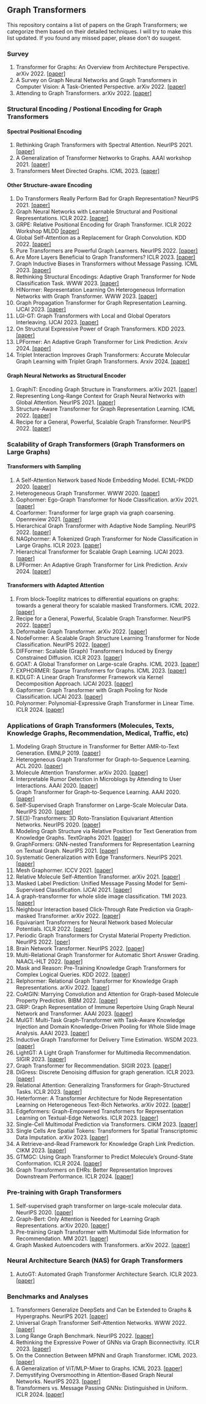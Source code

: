 ## Graph Transformers

This repository contains a list of papers on the Graph Transformers; we categorize them based on their detailed techniques. I will try to make this list updated. If you found any missed paper, please don't do suugest.

### Survey
1. Transformer for Graphs: An Overview from Architecture Perspective. arXiv 2022. [[paper]](https://arxiv.org/abs/2202.08455)
1. A Survey on Graph Neural Networks and Graph Transformers in Computer Vision: A Task-Oriented Perspective. arXiv 2022. [[paper]](https://arxiv.org/abs/2209.13232)
1. Attending to Graph Transformers. arXiv 2022. [[paper]](https://arxiv.org/abs/2302.04181)

### Structural Encoding / Postional Encoding for Graph Transformers
#### Spectral Positional Encoding
1. Rethinking Graph Transformers with Spectral Attention. NeurIPS 2021. [[paper]](https://arxiv.org/abs/2106.03893)
1. A Generalization of Transformer Networks to Graphs. AAAI workshop 2021. [[paper]](https://arxiv.org/pdf/2012.09699)
1. Transformers Meet Directed Graphs. ICML 2023. [[paper]](https://dl.acm.org/doi/10.5555/3618408.3618855)

#### Other Structure-aware Encoding
1. Do Transformers Really Perform Bad for Graph Representation? NeurIPS 2021. [[paper]](https://arxiv.org/abs/2106.05234)
1. Graph Neural Networks with Learnable Structural and Positional Representations. ICLR 2022. [[paper]](https://arxiv.org/abs/2110.07875)
1. GRPE: Relative Positional Encoding for Graph Transformer. ICLR 2022 Workshop MLDD [[paper]](https://openreview.net/forum?id=GNfAFN_p1d)
1. Global Self-Attention as a Replacement for Graph Convolution. KDD 2022. [[paper]](https://arxiv.org/abs/2108.03348)
1. Pure Transformers are Powerful Graph Learners. NeurIPS 2022. [[paper]](https://arxiv.org/abs/2207.02505)
1. Are More Layers Beneficial to Graph Transformers? ICLR 2023. [[paper]](https://openreview.net/forum?id=uagC-X9XMi8)
1. Graph Inductive Biases in Transformers without Message Passing. ICML 2023. [[paper]](https://dl.acm.org/doi/10.5555/3618408.3619379)
1. Rethinking Structural Encodings: Adaptive Graph Transformer for Node Classification Task. WWW 2023. [[paper]](https://dl.acm.org/doi/abs/10.1145/3543507.3583464)
1. HINormer: Representation Learning On Heterogeneous Information Networks with Graph Transformer. WWW 2023. [[paper]](https://dl.acm.org/doi/abs/10.1145/3543507.3583493)
1. Graph Propagation Transformer for Graph Representation Learning. IJCAI 2023. [[paper]](https://www.ijcai.org/proceedings/2023/0396.pdf)
1. LGI-GT: Graph Transformers with Local and Global Operators Interleaving. IJCAI 2023. [[paper]](https://www.ijcai.org/proceedings/2023/0501.pdf)
1. On Structural Expressive Power of Graph Transformers. KDD 2023. [[paper]](https://dl.acm.org/doi/10.1145/3580305.3599451)
1. LPFormer: An Adaptive Graph Transformer for Link Prediction. Arxiv 2024. [[paper]](https://arxiv.org/abs/2310.11009)
1. Triplet Interaction Improves Graph Transformers: Accurate Molecular Graph Learning with Triplet Graph Transformers. Arxiv 2024. [[paper]](https://arxiv.org/abs/2402.04538)
   
#### Graph Neural Networks as Structural Encoder
1. GraphiT: Encoding Graph Structure in Transformers. arXiv 2021. [[paper]](https://arxiv.org/abs/2106.05667)
1. Representing Long-Range Context for Graph Neural Networks with Global Attention. NeurIPS 2021. [[paper]](https://proceedings.neurips.cc/paper/2021/file/6e67691b60ed3e4a55935261314dd534-Paper.pdf)
1. Structure-Aware Transformer for Graph Representation Learning. ICML 2022. [[paper]](https://proceedings.mlr.press/v162/chen22r.html)
1. Recipe for a General, Powerful, Scalable Graph Transformer. NeurIPS 2022. [[paper]](https://arxiv.org/abs/2205.12454)

### Scalability of Graph Transformers (Graph Transformers on Large Graphs)
#### Transformers with Sampling
1. A Self-Attention Network based Node Embedding Model. ECML-PKDD 2020. [[paper]](https://arxiv.org/abs/2006.12100)
1. Heterogeneous Graph Transformer. WWW 2020. [[paper]](https://arxiv.org/abs/2003.01332)
1. Gophormer: Ego-Graph Transformer for Node Classification. arXiv 2021. [[paper]](https://arxiv.org/abs/2110.13094)
1. Coarformer: Transformer for large graph via graph coarsening. Openreview 2021. [[paper]](https://openreview.net/forum?id=fkjO_FKVzw)
1. Hierarchical Graph Transformer with Adaptive Node Sampling. NeurIPS 2022. [[paper]](https://arxiv.org/abs/2210.03930)
1. NAGphormer: A Tokenized Graph Transformer for Node Classification in Large Graphs. ICLR 2023. [[paper]](https://openreview.net/forum?id=8KYeilT3Ow)
1. Hierarchical Transformer for Scalable Graph Learning. IJCAI 2023. [[paper]](https://www.ijcai.org/proceedings/2023/0523.pdf)
1. LPFormer: An Adaptive Graph Transformer for Link Prediction. Arxiv 2024. [[paper]](https://arxiv.org/abs/2310.11009)

#### Transformers with Adapted Attention
1. From block-Toeplitz matrices to differential equations on graphs: towards a general theory for scalable masked Transformers. ICML 2022. [[paper]](https://arxiv.org/abs/2107.07999)
1. Recipe for a General, Powerful, Scalable Graph Transformer. NeurIPS 2022. [[paper]](https://arxiv.org/abs/2205.12454)
1. Deformable Graph Transformer. arXiv 2022. [[paper]](https://arxiv.org/abs/2206.14337)
1. NodeFormer: A Scalable Graph Structure Learning Transformer for Node Classification. NeurIPS 2022. [[paper]](https://openreview.net/forum?id=sMezXGG5So)
1. DIFFormer: Scalable (Graph) Transformers Induced by Energy Constrained Diffusion. ICLR 2023. [[paper]](https://arxiv.org/abs/2301.09474)
1. GOAT: A Global Transformer on Large-scale Graphs. ICML 2023. [[paper]](https://dl.acm.org/doi/10.5555/3618408.3619124)
1. EXPHORMER: Sparse Transformers for Graphs. ICML 2023. [[paper]](https://dl.acm.org/doi/10.5555/3618408.3619718)
1. KDLGT: A Linear Graph Transformer Framework via Kernel Decomposition Approach. IJCAI 2023. [[paper]](https://www.ijcai.org/proceedings/2023/0263.pdf)
1. Gapformer: Graph Transformer with Graph Pooling for Node Classification. IJCAI 2023. [[paper]](https://www.ijcai.org/proceedings/2023/0244.pdf)
1. Polynormer: Polynomial-Expressive Graph Transformer in Linear Time. ICLR 2024. [[paper]](https://openreview.net/forum?id=hmv1LpNfXa)

### Applications of Graph Transformers (Molecules, Texts, Knowledge Graphs, Recommendation, Medical, Traffic, etc)
1. Modeling Graph Structure in Transformer for Better AMR-to-Text Generation. EMNLP 2019. [[paper]](https://aclanthology.org/D19-1548/)
1. Heterogeneous Graph Transformer for Graph-to-Sequence Learning. ACL 2020. [[paper]](https://aclanthology.org/2020.acl-main.640/)
1. Molecule Attention Transformer. arXiv 2020. [[paper]](https://arxiv.org/abs/2002.08264)
1. Interpretable Rumor Detection in Microblogs by Attending to User Interactions. AAAI 2020. [[paper]](https://ojs.aaai.org/index.php/AAAI/article/view/6405)
1. Graph Transformer for Graph-to-Sequence Learning. AAAI 2020. [[paper]](https://ojs.aaai.org/index.php/AAAI/article/view/6243)
1. Self-Supervised Graph Transformer on Large-Scale Molecular Data. NeurIPS 2020. [[paper]](https://proceedings.neurips.cc/paper/2020/hash/94aef38441efa3380a3bed3faf1f9d5d-Abstract.html)
1. SE(3)-Transformers: 3D Roto-Translation Equivariant Attention Networks. NeurIPS 2020. [[paper]](https://proceedings.neurips.cc/paper/2020/hash/15231a7ce4ba789d13b722cc5c955834-Abstract.html)
1. Modeling Graph Structure via Relative Position for Text Generation from Knowledge Graphs. TextGraphs 2021. [[paper]](https://arxiv.org/abs/2006.09242)
1. GraphFormers: GNN-nested Transformers for Representation Learning on Textual Graph. NeurIPS 2021. [[paper]](https://arxiv.org/pdf/2105.02605.pdf)
1. Systematic Generalization with Edge Transformers. NeurIPS 2021. [[paper]](https://proceedings.neurips.cc/paper/2021/file/0a4dc6dae338c9cb08947c07581f77a2-Paper.pdf)
1. Mesh Graphormer. ICCV 2021. [[paper]](https://openaccess.thecvf.com/content/ICCV2021/html/Lin_Mesh_Graphormer_ICCV_2021_paper.html)
1. Relative Molecule Self-Attention Transformer. arXiv 2021. [[paper]](https://arxiv.org/abs/2110.05841)
1. Masked Label Prediction: Unified Message Passing Model for Semi-Supervised Classification. IJCAI 2021. [[paper]](https://www.ijcai.org/proceedings/2021/0214)
1. A graph-transformer for whole slide image classification. TMI 2023. [[paper]](https://ieeexplore.ieee.org/stamp/stamp.jsp?arnumber=9779215)
1. Neighbour Interaction based Click-Through Rate Prediction via Graph-masked Transformer. arXiv 2022. [[paper]](https://arxiv.org/abs/2201.13311)
1. Equivariant Transformers for Neural Network based Molecular Potentials. ICLR 2022. [[paper]](https://openreview.net/forum?id=zNHzqZ9wrRB)
1. Periodic Graph Transformers for Crystal Material Property Prediction. NeurIPS 2022. [[pper]](https://arxiv.org/abs/2209.11807)
1. Brain Network Transformer. NeurIPS 2022. [[paper]](https://openreview.net/forum?id=1cJ1cbA6NLN)
1. Multi-Relational Graph Transformer for Automatic Short Answer Grading. NAACL-HLT 2022. [[paper]](https://aclanthology.org/2022.naacl-main.146.pdf)
1. Mask and Reason: Pre-Training Knowledge Graph Transformers for Complex Logical Queries. KDD 2022. [[paper]](https://dl.acm.org/doi/10.1145/3534678.3539472)
1. Relphormer: Relational Graph Transformer for Knowledge Graph Representations. arXiv 2022. [[paper]](https://arxiv.org/abs/2205.10852)
1. CoAtGIN: Marrying Convolution and Attention for Graph-based Molecule Property Prediction. BIBM 2022. [[paper]](https://ieeexplore.ieee.org/abstract/document/9995324)
1. GRIP: Graph Representation of Immune Repertoire Using Graph Neural Network and Transformer. AAAI 2023. [[paper]](https://ojs.aaai.org/index.php/AAAI/article/view/25645)
1. MulGT: Multi-Task Graph-Transformer with Task-Aware Knowledge Injection and Domain Knowledge-Driven Pooling for Whole Slide Image Analysis. AAAI 2023. [[paper]](https://ojs.aaai.org/index.php/AAAI/article/view/25471)
1. Inductive Graph Transformer for Delivery Time Estimation. WSDM 2023. [[paper]](https://dl.acm.org/doi/10.1145/3539597.3570409)
1. LightGT: A Light Graph Transformer for Multimedia Recommendation. SIGIR 2023. [[paper]](https://dl.acm.org/doi/10.1145/3539618.3591716)
1. Graph Transformer for Recommendation. SIGIR 2023. [[paper]](https://dl.acm.org/doi/abs/10.1145/3539618.3591723)
1. DiGress: Discrete Denoising diffusion for graph generation. ICLR 2023. [[paper]](https://arxiv.org/abs/2209.14734)
1. Relational Attention: Generalizing Transformers for Graph-Structured Tasks. ICLR 2023. [[paper]](https://openreview.net/forum?id=cFuMmbWiN6)
1. Heterformer: A Transformer Architecture for Node Representation Learning on Heterogeneous Text-Rich Networks. arXiv 2022. [[paper]](https://arxiv.org/abs/2205.10282)
1. Edgeformers: Graph-Empowered Transformers for Representation Learning on Textual-Edge Networks. ICLR 2023. [[paper]](https://arxiv.org/abs/2302.11050)
1. Single-Cell Multimodal Prediction via Transformers. CIKM 2023. [[paper]](https://arxiv.org/pdf/2303.00233.pdf)
1. Single Cells Are Spatial Tokens: Transformers for Spatial Transcriptomic Data Imputation. arXiv 2023. [[paper]](https://arxiv.org/pdf/2302.03038.pdf)
1. A Retrieve-and-Read Framework for Knowledge Graph Link Prediction. CIKM 2023. [[paper]](https://arxiv.org/pdf/2212.09724.pdf)
1. GTMGC: Using Graph Transformer to Predict Molecule’s Ground-State Conformation. ICLR 2024. [[paper]](https://openreview.net/forum?id=F7QnIKlC1N)
1. Graph Transformers on EHRs: Better Representation Improves Downstream Performance. ICLR 2024. [[paper]](https://openreview.net/forum?id=pe0Vdv7rsL)


### Pre-training with Graph Transformers
1. Self-supervised graph transformer on large-scale molecular data. NeurIPS 2020. [[paper]](https://arxiv.org/abs/2007.02835)
1. Graph-Bert: Only Attention is Needed for Learning Graph Representations. arXiv 2020. [[paper]](https://arxiv.org/abs/2001.05140)
1. Pre-training Graph Transformer with Multimodal Side Information for Recommendation. MM 2021. [[paper]](https://dl.acm.org/doi/abs/10.1145/3474085.3475709)
1. Graph Masked Autoencoders with Transformers. arXiv 2022. [[paper]](https://arxiv.org/abs/2202.08391)


### Neural Architecture Search (NAS) for Graph Transformers
1. AutoGT: Automated Graph Transformer Architecture Search. ICLR 2023. [[paper]](https://openreview.net/forum?id=GcM7qfl5zY)

### Benchmarks and Analyses
1. Transformers Generalize DeepSets and Can be Extended to Graphs & Hypergraphs. NeurIPS 2021. [[paper]](https://proceedings.neurips.cc/paper/2021/file/ec0f40c389aeef789ce03eb814facc6c-Paper.pdf)
1. Universal Graph Transformer Self-Attention Networks. WWW 2022. [[paper]](https://dl.acm.org/doi/abs/10.1145/3487553.3524258)
1. Long Range Graph Benchmark. NeurIPS 2022. [[paper]](https://openreview.net/forum?id=in7XC5RcjEn)
1. Rethinking the Expressive Power of GNNs via Graph Biconnectivity. ICLR 2023. [[paper]](https://openreview.net/forum?id=r9hNv76KoT3)
1. On the Connection Between MPNN and Graph Transformer. ICML 2023. [[paper]](https://proceedings.mlr.press/v202/cai23b/cai23b.pdf)
1. A Generalization of ViT/MLP-Mixer to Graphs. ICML 2023. [[paper]](https://dl.acm.org/doi/10.5555/3618408.3618925)
1. Demystifying Oversmoothing in Attention-Based Graph Neural Networks. NeurIPS 2023. [[paper]](https://openreview.net/forum?id=Kg65qieiuB)
1. Transformers vs. Message Passing GNNs: Distinguished in Uniform. ICLR 2024. [[paper]](https://openreview.net/forum?id=AcSChDWL6V)

